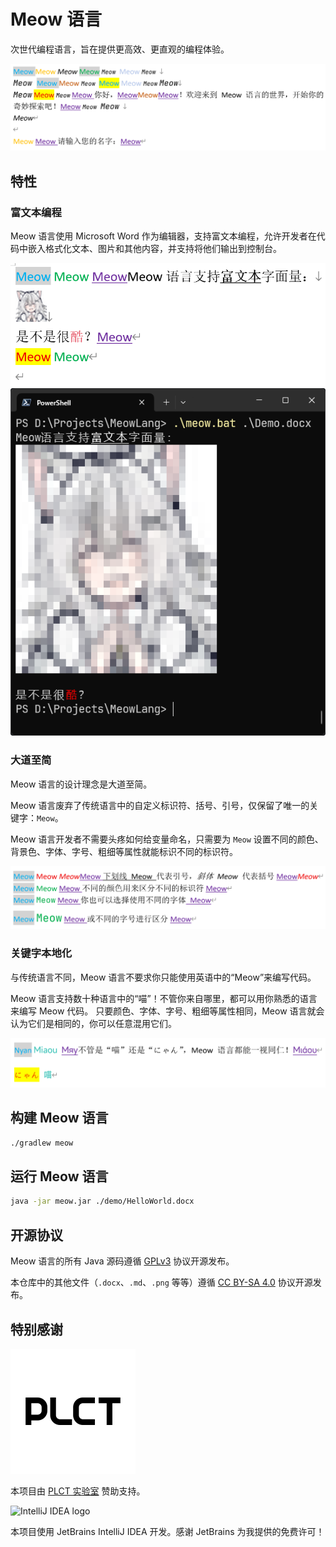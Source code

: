 # Meow 语言

次世代编程语言，旨在提供更高效、更直观的编程体验。

![](./images/lambda.png)

## 特性

### 富文本编程

Meow 语言使用 Microsoft Word 作为编辑器，支持富文本编程，允许开发者在代码中嵌入格式化文本、图片和其他内容，并支持将他们输出到控制台。

![](./images/richtext.png)
![](./images/richtext-output.png)

### 大道至简

Meow 语言的设计理念是大道至简。

Meow 语言废弃了传统语言中的自定义标识符、括号、引号，仅保留了唯一的关键字：`Meow`。

Meow 语言开发者不需要头疼如何给变量命名，只需要为 `Meow` 设置不同的颜色、背景色、字体、字号、粗细等属性就能标识不同的标识符。


![](./images/meow.png)

### 关键字本地化

与传统语言不同，Meow 语言不要求你只能使用英语中的“Meow”来编写代码。

Meow 语言支持数十种语言中的“喵”！不管你来自哪里，都可以用你熟悉的语言来编写 Meow 代码。
只要颜色、字体、字号、粗细等属性相同，Meow 语言就会认为它们是相同的，你可以任意混用它们。

![](./images/i18n.png)

## 构建 Meow 语言

```bash
./gradlew meow
```


## 运行 Meow 语言

```bash
java -jar meow.jar ./demo/HelloWorld.docx
```

## 开源协议

Meow 语言的所有 Java 源码遵循 [GPLv3](https://www.gnu.org/licenses/gpl-3.0.html) 协议开源发布。

本仓库中的其他文件（`.docx`、`.md`、`.png` 等等）遵循 [CC BY-SA 4.0](https://creativecommons.org/licenses/by-sa/4.0/) 协议开源发布。

## 特别感谢

<img alt="PLCT Logo" src="./PLCT.svg" width="200" height="200">

本项目由 [PLCT 实验室](https://plctlab.org) 赞助支持。

![IntelliJ IDEA logo](https://resources.jetbrains.com/storage/products/company/brand/logos/IntelliJ_IDEA.svg)

本项目使用 JetBrains IntelliJ IDEA 开发。感谢 JetBrains 为我提供的免费许可！